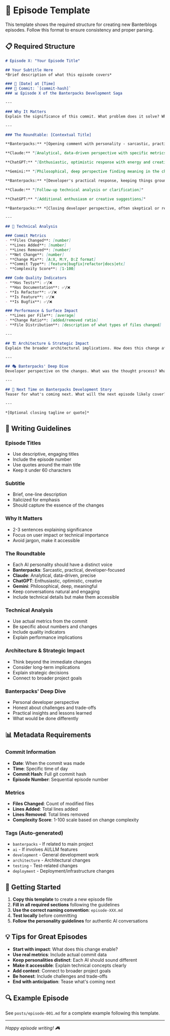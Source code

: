 # 📝 Episode Template

This template shows the required structure for creating new Banterblogs episodes. Follow this format to ensure consistency and proper parsing.

## 📋 Required Structure

```markdown
# Episode X: "Your Episode Title"

## Your Subtitle Here
*Brief description of what this episode covers*

### 📅 [Date] at [Time]
### 🔗 Commit: `[commit-hash]`
### 📊 Episode X of the Banterpacks Development Saga

---

### Why It Matters
Explain the significance of this commit. What problem does it solve? What does it enable? Why should readers care?

---

### The Roundtable: [Contextual Title]

**Banterpacks:** *[Opening comment with personality - sarcastic, practical, developer-focused]*

**Claude:** "[Analytical, data-driven perspective with specific metrics or technical details]"

**ChatGPT:** "[Enthusiastic, optimistic response with energy and creativity]"

**Gemini:** "[Philosophical, deep perspective finding meaning in the changes]"

**Banterpacks:** *[Developer's practical response, keeping things grounded]*

**Claude:** "[Follow-up technical analysis or clarification]"

**ChatGPT:** "[Additional enthusiasm or creative suggestions]"

**Banterpacks:** *[Closing developer perspective, often skeptical or realistic]*

---

## 🔬 Technical Analysis

### Commit Metrics
- **Files Changed**: [number]
- **Lines Added**: [number]
- **Lines Removed**: [number]
- **Net Change**: [number]
- **Change Mix**: [A:X, M:Y, D:Z format]
- **Commit Type**: [feature|bugfix|refactor|docs|etc]
- **Complexity Score**: [1-100]

### Code Quality Indicators
- **Has Tests**: ✅/❌
- **Has Documentation**: ✅/❌
- **Is Refactor**: ✅/❌
- **Is Feature**: ✅/❌
- **Is Bugfix**: ✅/❌

### Performance & Surface Impact
- **Lines per File**: [average]
- **Change Ratio**: [added/removed ratio]
- **File Distribution**: [description of what types of files changed]

---

## 🏗️ Architecture & Strategic Impact
Explain the broader architectural implications. How does this change affect the overall system? What strategic decisions were made? What are the long-term implications?

---

## 🎭 Banterpacks' Deep Dive
Developer perspective on the changes. What was the thought process? What challenges were faced? What would be done differently? This should be more personal and practical than the technical analysis.

---

## 🔮 Next Time on Banterpacks Development Story
Teaser for what's coming next. What will the next episode likely cover? What's the next major milestone or challenge?

---

*[Optional closing tagline or quote]*
```

## 🎯 Writing Guidelines

### Episode Titles
- Use descriptive, engaging titles
- Include the episode number
- Use quotes around the main title
- Keep it under 60 characters

### Subtitle
- Brief, one-line description
- Italicized for emphasis
- Should capture the essence of the changes

### Why It Matters
- 2-3 sentences explaining significance
- Focus on user impact or technical importance
- Avoid jargon, make it accessible

### The Roundtable
- Each AI personality should have a distinct voice
- **Banterpacks**: Sarcastic, practical, developer-focused
- **Claude**: Analytical, data-driven, precise
- **ChatGPT**: Enthusiastic, optimistic, creative
- **Gemini**: Philosophical, deep, meaningful
- Keep conversations natural and engaging
- Include technical details but make them accessible

### Technical Analysis
- Use actual metrics from the commit
- Be specific about numbers and changes
- Include quality indicators
- Explain performance implications

### Architecture & Strategic Impact
- Think beyond the immediate changes
- Consider long-term implications
- Explain strategic decisions
- Connect to broader project goals

### Banterpacks' Deep Dive
- Personal developer perspective
- Honest about challenges and trade-offs
- Practical insights and lessons learned
- What would be done differently

## 📊 Metadata Requirements

### Commit Information
- **Date**: When the commit was made
- **Time**: Specific time of day
- **Commit Hash**: Full git commit hash
- **Episode Number**: Sequential episode number

### Metrics
- **Files Changed**: Count of modified files
- **Lines Added**: Total lines added
- **Lines Removed**: Total lines removed
- **Complexity Score**: 1-100 scale based on change complexity

### Tags (Auto-generated)
- `banterpacks` - If related to main project
- `ai` - If involves AI/LLM features
- `development` - General development work
- `architecture` - Architectural changes
- `testing` - Test-related changes
- `deployment` - Deployment/infrastructure changes

## 🚀 Getting Started

1. **Copy this template** to create a new episode file
2. **Fill in all required sections** following the guidelines
3. **Use the correct naming convention**: `episode-XXX.md`
4. **Test locally** before committing
5. **Follow the personality guidelines** for authentic AI conversations

## 💡 Tips for Great Episodes

- **Start with impact**: What does this change enable?
- **Use real metrics**: Include actual commit data
- **Keep personalities distinct**: Each AI should sound different
- **Make it accessible**: Explain technical concepts clearly
- **Add context**: Connect to broader project goals
- **Be honest**: Include challenges and trade-offs
- **End with anticipation**: Tease what's coming next

## 🔍 Example Episode

See `posts/episode-001.md` for a complete example following this template.

---

*Happy episode writing! 🎮*
